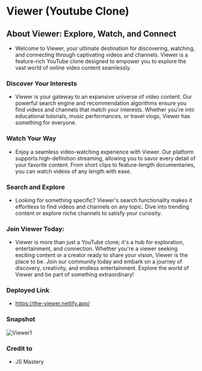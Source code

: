 # Viewer (Youtube Clone)

## About Viewer: Explore, Watch, and Connect

- Welcome to Viewer, your ultimate destination for discovering, watching, and connecting through captivating videos and channels. Viewer is a feature-rich YouTube clone designed to empower you to explore the vast world of online video content seamlessly.

### Discover Your Interests

- Viewer is your gateway to an expansive universe of video content. Our powerful search engine and recommendation algorithms ensure you find videos and channels that match your interests. Whether you're into educational tutorials, music performances, or travel vlogs, Viewer has something for everyone.

### Watch Your Way

- Enjoy a seamless video-watching experience with Viewer. Our platform supports high-definition streaming, allowing you to savor every detail of your favorite content. From short clips to feature-length documentaries, you can watch videos of any length with ease.

### Search and Explore

- Looking for something specific? Viewer's search functionality makes it effortless to find videos and channels on any topic. Dive into trending content or explore niche channels to satisfy your curiosity.

### Join Viewer Today:

- Viewer is more than just a YouTube clone; it's a hub for exploration, entertainment, and connection. Whether you're a viewer seeking exciting content or a creator ready to share your vision, Viewer is the place to be. Join our community today and embark on a journey of discovery, creativity, and endless entertainment. Explore the world of Viewer and be part of something extraordinary!

### Deployed Link

- https://the-viewer.netlify.app/

### Snapshot
![Viewer1](https://github.com/Ryanb021/viewer/assets/120413183/15a14b11-eb6a-40ee-923d-bf92bdd99393)

### Credit to
- JS Mastery
